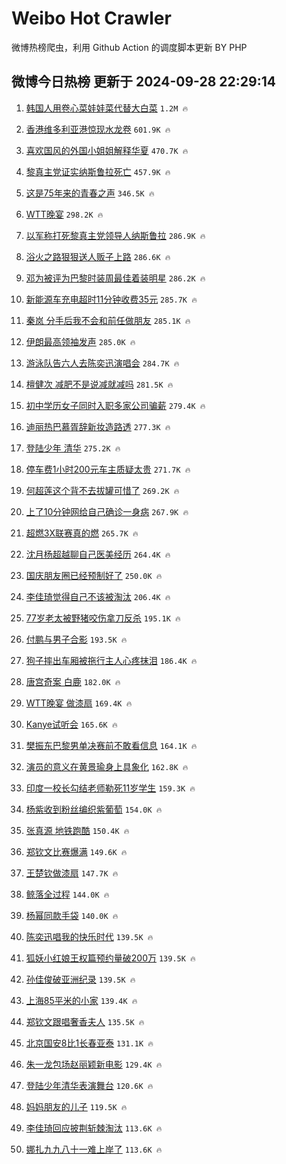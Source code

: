 # Weibo Hot Crawler 



微博热榜爬虫，利用 Github Action 的调度脚本更新 BY PHP 


## 微博今日热榜 更新于 2024-09-28 22:29:14 
1. [韩国人用卷心菜娃娃菜代替大白菜](https://s.weibo.com/weibo?q=%23%E9%9F%A9%E5%9B%BD%E4%BA%BA%E7%94%A8%E5%8D%B7%E5%BF%83%E8%8F%9C%E5%A8%83%E5%A8%83%E8%8F%9C%E4%BB%A3%E6%9B%BF%E5%A4%A7%E7%99%BD%E8%8F%9C%23&t=31&band_rank=1&Refer=top) `1.2M 🔥` 

1. [香港维多利亚港惊现水龙卷](https://s.weibo.com/weibo?q=%23%E9%A6%99%E6%B8%AF%E7%BB%B4%E5%A4%9A%E5%88%A9%E4%BA%9A%E6%B8%AF%E6%83%8A%E7%8E%B0%E6%B0%B4%E9%BE%99%E5%8D%B7%23&t=31&band_rank=2&Refer=top) `601.9K 🔥` 

1. [喜欢国风的外国小姐姐解释华夏](https://s.weibo.com/weibo?q=%23%E5%96%9C%E6%AC%A2%E5%9B%BD%E9%A3%8E%E7%9A%84%E5%A4%96%E5%9B%BD%E5%B0%8F%E5%A7%90%E5%A7%90%E8%A7%A3%E9%87%8A%E5%8D%8E%E5%A4%8F%23&t=31&band_rank=3&Refer=top) `470.7K 🔥` 

1. [黎真主党证实纳斯鲁拉死亡](https://s.weibo.com/weibo?q=%23%E9%BB%8E%E7%9C%9F%E4%B8%BB%E5%85%9A%E8%AF%81%E5%AE%9E%E7%BA%B3%E6%96%AF%E9%B2%81%E6%8B%89%E6%AD%BB%E4%BA%A1%23&t=31&band_rank=4&Refer=top) `457.9K 🔥` 

1. [这是75年来的青春之声](https://s.weibo.com/weibo?q=%23%E8%BF%99%E6%98%AF75%E5%B9%B4%E6%9D%A5%E7%9A%84%E9%9D%92%E6%98%A5%E4%B9%8B%E5%A3%B0%23&t=31&band_rank=5&Refer=top) `346.5K 🔥` 

1. [WTT晚宴](https://s.weibo.com/weibo?q=WTT%E6%99%9A%E5%AE%B4&t=31&band_rank=6&Refer=top) `298.2K 🔥` 

1. [以军称打死黎真主党领导人纳斯鲁拉](https://s.weibo.com/weibo?q=%23%E4%BB%A5%E5%86%9B%E7%A7%B0%E6%89%93%E6%AD%BB%E9%BB%8E%E7%9C%9F%E4%B8%BB%E5%85%9A%E9%A2%86%E5%AF%BC%E4%BA%BA%E7%BA%B3%E6%96%AF%E9%B2%81%E6%8B%89%23&t=31&band_rank=7&Refer=top) `286.9K 🔥` 

1. [浴火之路狠狠送人贩子上路](https://s.weibo.com/weibo?q=%E6%B5%B4%E7%81%AB%E4%B9%8B%E8%B7%AF%E7%8B%A0%E7%8B%A0%E9%80%81%E4%BA%BA%E8%B4%A9%E5%AD%90%E4%B8%8A%E8%B7%AF&t=31&band_rank=8&Refer=top) `286.6K 🔥` 

1. [邓为被评为巴黎时装周最佳着装明星](https://s.weibo.com/weibo?q=%23%E9%82%93%E4%B8%BA%E8%A2%AB%E8%AF%84%E4%B8%BA%E5%B7%B4%E9%BB%8E%E6%97%B6%E8%A3%85%E5%91%A8%E6%9C%80%E4%BD%B3%E7%9D%80%E8%A3%85%E6%98%8E%E6%98%9F%23&t=31&band_rank=9&Refer=top) `286.2K 🔥` 

1. [新能源车充电超时11分钟收费35元](https://s.weibo.com/weibo?q=%23%E6%96%B0%E8%83%BD%E6%BA%90%E8%BD%A6%E5%85%85%E7%94%B5%E8%B6%85%E6%97%B611%E5%88%86%E9%92%9F%E6%94%B6%E8%B4%B935%E5%85%83%23&t=31&band_rank=10&Refer=top) `285.7K 🔥` 

1. [秦岚 分手后我不会和前任做朋友](https://s.weibo.com/weibo?q=%E7%A7%A6%E5%B2%9A%20%E5%88%86%E6%89%8B%E5%90%8E%E6%88%91%E4%B8%8D%E4%BC%9A%E5%92%8C%E5%89%8D%E4%BB%BB%E5%81%9A%E6%9C%8B%E5%8F%8B&t=31&band_rank=11&Refer=top) `285.1K 🔥` 

1. [伊朗最高领袖发声](https://s.weibo.com/weibo?q=%23%E4%BC%8A%E6%9C%97%E6%9C%80%E9%AB%98%E9%A2%86%E8%A2%96%E5%8F%91%E5%A3%B0%23&t=31&band_rank=12&Refer=top) `285.0K 🔥` 

1. [游泳队告六人去陈奕迅演唱会](https://s.weibo.com/weibo?q=%23%E6%B8%B8%E6%B3%B3%E9%98%9F%E5%91%8A%E5%85%AD%E4%BA%BA%E5%8E%BB%E9%99%88%E5%A5%95%E8%BF%85%E6%BC%94%E5%94%B1%E4%BC%9A%23&t=31&band_rank=13&Refer=top) `284.7K 🔥` 

1. [檀健次 减肥不是说减就减吗](https://s.weibo.com/weibo?q=%E6%AA%80%E5%81%A5%E6%AC%A1%20%E5%87%8F%E8%82%A5%E4%B8%8D%E6%98%AF%E8%AF%B4%E5%87%8F%E5%B0%B1%E5%87%8F%E5%90%97&t=31&band_rank=14&Refer=top) `281.5K 🔥` 

1. [初中学历女子同时入职多家公司骗薪](https://s.weibo.com/weibo?q=%23%E5%88%9D%E4%B8%AD%E5%AD%A6%E5%8E%86%E5%A5%B3%E5%AD%90%E5%90%8C%E6%97%B6%E5%85%A5%E8%81%8C%E5%A4%9A%E5%AE%B6%E5%85%AC%E5%8F%B8%E9%AA%97%E8%96%AA%23&t=31&band_rank=15&Refer=top) `279.4K 🔥` 

1. [迪丽热巴慕胥辞新妆造路透](https://s.weibo.com/weibo?q=%23%E8%BF%AA%E4%B8%BD%E7%83%AD%E5%B7%B4%E6%85%95%E8%83%A5%E8%BE%9E%E6%96%B0%E5%A6%86%E9%80%A0%E8%B7%AF%E9%80%8F%23&t=31&band_rank=16&Refer=top) `277.3K 🔥` 

1. [登陆少年 清华](https://s.weibo.com/weibo?q=%E7%99%BB%E9%99%86%E5%B0%91%E5%B9%B4%20%E6%B8%85%E5%8D%8E&t=31&band_rank=17&Refer=top) `275.2K 🔥` 

1. [停车费1小时200元车主质疑太贵](https://s.weibo.com/weibo?q=%23%E5%81%9C%E8%BD%A6%E8%B4%B91%E5%B0%8F%E6%97%B6200%E5%85%83%E8%BD%A6%E4%B8%BB%E8%B4%A8%E7%96%91%E5%A4%AA%E8%B4%B5%23&t=31&band_rank=18&Refer=top) `271.7K 🔥` 

1. [何超莲这个背不去拔罐可惜了](https://s.weibo.com/weibo?q=%E4%BD%95%E8%B6%85%E8%8E%B2%E8%BF%99%E4%B8%AA%E8%83%8C%E4%B8%8D%E5%8E%BB%E6%8B%94%E7%BD%90%E5%8F%AF%E6%83%9C%E4%BA%86&t=31&band_rank=19&Refer=top) `269.2K 🔥` 

1. [上了10分钟网给自己确诊一身病](https://s.weibo.com/weibo?q=%23%E4%B8%8A%E4%BA%8610%E5%88%86%E9%92%9F%E7%BD%91%E7%BB%99%E8%87%AA%E5%B7%B1%E7%A1%AE%E8%AF%8A%E4%B8%80%E8%BA%AB%E7%97%85%23&t=31&band_rank=20&Refer=top) `267.9K 🔥` 

1. [超燃3X联赛真的燃](https://s.weibo.com/weibo?q=%23%E8%B6%85%E7%87%833X%E8%81%94%E8%B5%9B%E7%9C%9F%E7%9A%84%E7%87%83%23&t=31&band_rank=21&Refer=top) `265.7K 🔥` 

1. [沈月杨超越聊自己医美经历](https://s.weibo.com/weibo?q=%E6%B2%88%E6%9C%88%E6%9D%A8%E8%B6%85%E8%B6%8A%E8%81%8A%E8%87%AA%E5%B7%B1%E5%8C%BB%E7%BE%8E%E7%BB%8F%E5%8E%86&t=31&band_rank=22&Refer=top) `264.4K 🔥` 

1. [国庆朋友圈已经预制好了](https://s.weibo.com/weibo?q=%E5%9B%BD%E5%BA%86%E6%9C%8B%E5%8F%8B%E5%9C%88%E5%B7%B2%E7%BB%8F%E9%A2%84%E5%88%B6%E5%A5%BD%E4%BA%86&t=31&band_rank=23&Refer=top) `250.0K 🔥` 

1. [李佳琦觉得自己不该被淘汰](https://s.weibo.com/weibo?q=%23%E6%9D%8E%E4%BD%B3%E7%90%A6%E8%A7%89%E5%BE%97%E8%87%AA%E5%B7%B1%E4%B8%8D%E8%AF%A5%E8%A2%AB%E6%B7%98%E6%B1%B0%23&t=31&band_rank=24&Refer=top) `206.4K 🔥` 

1. [77岁老太被野猪咬伤拿刀反杀](https://s.weibo.com/weibo?q=%2377%E5%B2%81%E8%80%81%E5%A4%AA%E8%A2%AB%E9%87%8E%E7%8C%AA%E5%92%AC%E4%BC%A4%E6%8B%BF%E5%88%80%E5%8F%8D%E6%9D%80%23&t=31&band_rank=25&Refer=top) `195.1K 🔥` 

1. [付鹏与男子合影](https://s.weibo.com/weibo?q=%23%E4%BB%98%E9%B9%8F%E4%B8%8E%E7%94%B7%E5%AD%90%E5%90%88%E5%BD%B1%23&t=31&band_rank=26&Refer=top) `193.5K 🔥` 

1. [狗子摔出车厢被拖行主人心疼抹泪](https://s.weibo.com/weibo?q=%23%E7%8B%97%E5%AD%90%E6%91%94%E5%87%BA%E8%BD%A6%E5%8E%A2%E8%A2%AB%E6%8B%96%E8%A1%8C%E4%B8%BB%E4%BA%BA%E5%BF%83%E7%96%BC%E6%8A%B9%E6%B3%AA%23&t=31&band_rank=27&Refer=top) `186.4K 🔥` 

1. [唐宫奇案 白鹿](https://s.weibo.com/weibo?q=%E5%94%90%E5%AE%AB%E5%A5%87%E6%A1%88%20%E7%99%BD%E9%B9%BF&t=31&band_rank=28&Refer=top) `182.0K 🔥` 

1. [WTT晚宴 做漆扇](https://s.weibo.com/weibo?q=WTT%E6%99%9A%E5%AE%B4%20%E5%81%9A%E6%BC%86%E6%89%87&t=31&band_rank=29&Refer=top) `169.4K 🔥` 

1. [Kanye试听会](https://s.weibo.com/weibo?q=Kanye%E8%AF%95%E5%90%AC%E4%BC%9A&t=31&band_rank=30&Refer=top) `165.6K 🔥` 

1. [樊振东巴黎男单决赛前不敢看信息](https://s.weibo.com/weibo?q=%23%E6%A8%8A%E6%8C%AF%E4%B8%9C%E5%B7%B4%E9%BB%8E%E7%94%B7%E5%8D%95%E5%86%B3%E8%B5%9B%E5%89%8D%E4%B8%8D%E6%95%A2%E7%9C%8B%E4%BF%A1%E6%81%AF%23&t=31&band_rank=31&Refer=top) `164.1K 🔥` 

1. [演员的意义在黄景瑜身上具象化](https://s.weibo.com/weibo?q=%E6%BC%94%E5%91%98%E7%9A%84%E6%84%8F%E4%B9%89%E5%9C%A8%E9%BB%84%E6%99%AF%E7%91%9C%E8%BA%AB%E4%B8%8A%E5%85%B7%E8%B1%A1%E5%8C%96&t=31&band_rank=32&Refer=top) `162.8K 🔥` 

1. [印度一校长勾结老师勒死11岁学生](https://s.weibo.com/weibo?q=%23%E5%8D%B0%E5%BA%A6%E4%B8%80%E6%A0%A1%E9%95%BF%E5%8B%BE%E7%BB%93%E8%80%81%E5%B8%88%E5%8B%92%E6%AD%BB11%E5%B2%81%E5%AD%A6%E7%94%9F%23&t=31&band_rank=33&Refer=top) `159.3K 🔥` 

1. [杨紫收到粉丝编织紫葡萄](https://s.weibo.com/weibo?q=%23%E6%9D%A8%E7%B4%AB%E6%94%B6%E5%88%B0%E7%B2%89%E4%B8%9D%E7%BC%96%E7%BB%87%E7%B4%AB%E8%91%A1%E8%90%84%23&t=31&band_rank=34&Refer=top) `154.0K 🔥` 

1. [张真源 地铁跑酷](https://s.weibo.com/weibo?q=%E5%BC%A0%E7%9C%9F%E6%BA%90%20%E5%9C%B0%E9%93%81%E8%B7%91%E9%85%B7&t=31&band_rank=35&Refer=top) `150.4K 🔥` 

1. [郑钦文比赛爆满](https://s.weibo.com/weibo?q=%23%E9%83%91%E9%92%A6%E6%96%87%E6%AF%94%E8%B5%9B%E7%88%86%E6%BB%A1%23&t=31&band_rank=36&Refer=top) `149.6K 🔥` 

1. [王楚钦做漆扇](https://s.weibo.com/weibo?q=%23%E7%8E%8B%E6%A5%9A%E9%92%A6%E5%81%9A%E6%BC%86%E6%89%87%23&t=31&band_rank=37&Refer=top) `147.7K 🔥` 

1. [鲸落全过程](https://s.weibo.com/weibo?q=%E9%B2%B8%E8%90%BD%E5%85%A8%E8%BF%87%E7%A8%8B&t=31&band_rank=38&Refer=top) `144.0K 🔥` 

1. [杨幂同款手袋](https://s.weibo.com/weibo?q=%23%E6%9D%A8%E5%B9%82%E5%90%8C%E6%AC%BE%E6%89%8B%E8%A2%8B%23&t=31&band_rank=39&Refer=top) `140.0K 🔥` 

1. [陈奕迅唱我的快乐时代](https://s.weibo.com/weibo?q=%E9%99%88%E5%A5%95%E8%BF%85%E5%94%B1%E6%88%91%E7%9A%84%E5%BF%AB%E4%B9%90%E6%97%B6%E4%BB%A3&t=31&band_rank=40&Refer=top) `139.5K 🔥` 

1. [狐妖小红娘王权篇预约量破200万](https://s.weibo.com/weibo?q=%23%E7%8B%90%E5%A6%96%E5%B0%8F%E7%BA%A2%E5%A8%98%E7%8E%8B%E6%9D%83%E7%AF%87%E9%A2%84%E7%BA%A6%E9%87%8F%E7%A0%B4200%E4%B8%87%23&t=31&band_rank=41&Refer=top) `139.5K 🔥` 

1. [孙佳俊破亚洲纪录](https://s.weibo.com/weibo?q=%23%E5%AD%99%E4%BD%B3%E4%BF%8A%E7%A0%B4%E4%BA%9A%E6%B4%B2%E7%BA%AA%E5%BD%95%23&t=31&band_rank=42&Refer=top) `139.5K 🔥` 

1. [上海85平米的小家](https://s.weibo.com/weibo?q=%E4%B8%8A%E6%B5%B785%E5%B9%B3%E7%B1%B3%E7%9A%84%E5%B0%8F%E5%AE%B6&t=31&band_rank=43&Refer=top) `139.4K 🔥` 

1. [郑钦文跟唱奢香夫人](https://s.weibo.com/weibo?q=%23%E9%83%91%E9%92%A6%E6%96%87%E8%B7%9F%E5%94%B1%E5%A5%A2%E9%A6%99%E5%A4%AB%E4%BA%BA%23&t=31&band_rank=44&Refer=top) `135.5K 🔥` 

1. [北京国安8比1长春亚泰](https://s.weibo.com/weibo?q=%23%E5%8C%97%E4%BA%AC%E5%9B%BD%E5%AE%898%E6%AF%941%E9%95%BF%E6%98%A5%E4%BA%9A%E6%B3%B0%23&t=31&band_rank=45&Refer=top) `131.1K 🔥` 

1. [朱一龙包场赵丽颖新电影](https://s.weibo.com/weibo?q=%23%E6%9C%B1%E4%B8%80%E9%BE%99%E5%8C%85%E5%9C%BA%E8%B5%B5%E4%B8%BD%E9%A2%96%E6%96%B0%E7%94%B5%E5%BD%B1%23&t=31&band_rank=46&Refer=top) `129.4K 🔥` 

1. [登陆少年清华表演舞台](https://s.weibo.com/weibo?q=%23%E7%99%BB%E9%99%86%E5%B0%91%E5%B9%B4%E6%B8%85%E5%8D%8E%E8%A1%A8%E6%BC%94%E8%88%9E%E5%8F%B0%23&t=31&band_rank=47&Refer=top) `120.6K 🔥` 

1. [妈妈朋友的儿子](https://s.weibo.com/weibo?q=%E5%A6%88%E5%A6%88%E6%9C%8B%E5%8F%8B%E7%9A%84%E5%84%BF%E5%AD%90&t=31&band_rank=48&Refer=top) `119.5K 🔥` 

1. [李佳琦回应披荆斩棘淘汰](https://s.weibo.com/weibo?q=%23%E6%9D%8E%E4%BD%B3%E7%90%A6%E5%9B%9E%E5%BA%94%E6%8A%AB%E8%8D%86%E6%96%A9%E6%A3%98%E6%B7%98%E6%B1%B0%23&t=31&band_rank=49&Refer=top) `113.6K 🔥` 

1. [娜扎九九八十一难上岸了](https://s.weibo.com/weibo?q=%E5%A8%9C%E6%89%8E%E4%B9%9D%E4%B9%9D%E5%85%AB%E5%8D%81%E4%B8%80%E9%9A%BE%E4%B8%8A%E5%B2%B8%E4%BA%86&t=31&band_rank=50&Refer=top) `113.6K 🔥` 

